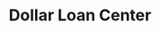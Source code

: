---
title: Dollar Loan Center
slug: dollar-loan-center
updated-on: '2024-05-30T13:44:31.749Z'
created-on: '2024-05-30T13:41:46.671Z'
published-on: '2024-05-30T13:54:32.469Z'
f_city-state-2:
- cms/city/fernley-nv.md
- cms/city/henderson-nv.md
- cms/city/reno-nv.md
- cms/city/sparks-nv.md
- cms/city/carson-city-nv.md
- cms/city/sun-valley-nv.md
- cms/city/north-las-vegas-nv.md
f_locations:
- cms/payday-loan/dollar-loan-center-16052.md
- cms/payday-loan/dollar-loan-center-16053.md
- cms/payday-loan/dollar-loan-center-16054.md
- cms/payday-loan/dollar-loan-center-16055.md
- cms/payday-loan/dollar-loan-center-16056.md
- cms/payday-loan/dollar-loan-center-16057.md
- cms/payday-loan/dollar-loan-center-16058.md
- cms/payday-loan/dollar-loan-center-16059.md
- cms/payday-loan/dollar-loan-center-16060.md
- cms/payday-loan/dollar-loan-center-16061.md
- cms/payday-loan/dollar-loan-center-16062.md
- cms/payday-loan/dollar-loan-center-16063.md
- cms/payday-loan/dollar-loan-center-16064.md
- cms/payday-loan/dollar-loan-center-16065.md
- cms/payday-loan/dollar-loan-center-16066.md
- cms/payday-loan/dollar-loan-center-16067.md
- cms/payday-loan/dollar-loan-center-16068.md
- cms/payday-loan/dollar-loan-center-16069.md
- cms/payday-loan/dollar-loan-center-16070.md
- cms/payday-loan/dollar-loan-center-16071.md
f_states:
- cms/state/nevada.md
layout: '[company].html'
tags: company
---